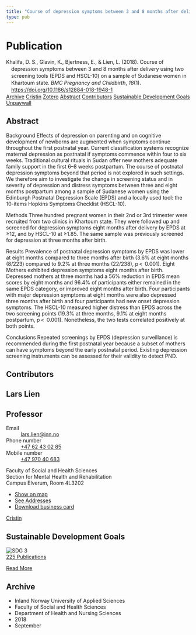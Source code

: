 ```yaml
---
title: "Course of depression symptoms between 3 and 8 months after delivery using two screening tools (EPDS and HSCL-10) on a sample of Sudanese women in Khartoum state"
type: pub
---
```

<h1>Publication</h1>
<article id="csl-bib-container-8DM48ERP" class="csl-bib-container">
  <div class="csl-bib-body" style="line-height: 1.35; padding-left: 1em; text-indent:-1em;">
  <div class="csl-entry">Khalifa, D. S., Glavin, K., Bjertness, E., &amp; Lien, L. (2018). Course of depression symptoms between 3 and 8&#xA0;months after delivery using two screening tools (EPDS and HSCL-10) on a sample of Sudanese women in Khartoum state. <i>BMC Pregnancy and Childbirth</i>, <i>18</i>(1). <a href="https://doi.org/10.1186/s12884-018-1948-1">https://doi.org/10.1186/s12884-018-1948-1</a></div>
</div>
  <div class="csl-bib-buttons">
    <a href="#taxonomy-article-8DM48ERP" class="csl-bib-button">Archive</a>
    <a href="https://app.cristin.no/results/show.jsf?id=1608367" alt="Cristin URL" class="csl-bib-button">Cristin</a>
    <a href="http://zotero.org/groups/5022929/items/8DM48ERP" alt="Zotero URL" class="csl-bib-button">Zotero</a>
    <a href="#abstract-article-8DM48ERP" class="csl-bib-button">Abstract</a>
    <a href="#contributors-article-8DM48ERP" class="csl-bib-button">Contributors</a>
    <a href="#sdg-article-8DM48ERP" class="csl-bib-button">Sustainable Development Goals</a>
    <a href="https://bmcpregnancychildbirth.biomedcentral.com/track/pdf/10.1186/s12884-018-1948-1" class="csl-bib-button">Unpaywall</a>
  </div>
  <div id="csl-bib-meta-container-8DM48ERP"></div>
</article>
<div id="csl-bib-meta-8DM48ERP" class="csl-bib-meta">
  <article id="abstract-article-8DM48ERP" class="abstract-article">
    <h1>Abstract</h1>
    Background 
Effects of depression on parenting and on cognitive development of newborns are augmented when symptoms continue throughout the first postnatal year. Current classification systems recognize maternal depression as postnatal if symptoms commence within four to six weeks. Traditional cultural rituals in Sudan offer new mothers adequate family support in the first 6–8 weeks postpartum. The course of postnatal depression symptoms beyond that period is not explored in such settings. We therefore aim to investigate the change in screening status and in severity of depression and distress symptoms between three and eight months postpartum among a sample of Sudanese women using the Edinburgh Postnatal Depression Scale (EPDS) and a locally used tool: the 10-items Hopkins Symptoms Checklist (HSCL-10). 
 
Methods 
Three hundred pregnant women in their 2nd or 3rd trimester were recruited from two clinics in Khartoum state. They were followed up and screened for depression symptoms eight months after delivery by EPDS at ≥12, and by HSCL-10 at ≥1.85. The same sample was previously screened for depression at three months after birth. 
 
Results 
Prevalence of postnatal depression symptoms by EPDS was lower at eight months compared to three months after birth (3.6% at eight months (8/223) compared to 9.2% at three months (22/238), p &lt;  0.001). Eight Mothers exhibited depression symptoms eight months after birth. Depressed mothers at three months had a 56% reduction in EPDS mean scores by eight months and 96.4% of participants either remained in the same EPDS category, or improved eight months after birth. Four participants with major depression symptoms at eight months were also depressed three months after birth and four participants had new onset depression symptoms. The HSCL-10 measured higher distress than EPDS across the two screening points (19.3% at three months, 9.1% at eight months postpartum, p &lt;  0.001). Nonetheless, the two tests correlated positively at both points. 
 
Conclusions 
Repeated screenings by EPDS (depression surveillance) is recommended during the first postnatal year because a subset of mothers can have symptoms beyond the early postnatal period. Existing depression screening instruments can be assessed for their validity to detect PND.
  </article>
  <article id="contributors-article-8DM48ERP" class="contributors-article">
    <h1>Contributors</h1>
    <div class="personas">
<div class="vrtx-hinn-person-card">
<div class="photo">
<i class="lar la-user-circle missing-person"></i>
</div>
<div class="info">
<hgroup><h1>Lars Lien</h1>
<h2>Professor</h2>
</hgroup><dl>
<dt>Email</dt>
<dd>
<a href="mailto:lars.lien@inn.no">lars.lien@inn.no</a>
</dd>
<dt>Phone number</dt>
<dd><a href="tel:+4762430285">
+47 62 43 02 85
</a></dd>
<dt>Mobile number</dt>
<dd><a href="tel:+4797040683">
+47 970 40 683
</a></dd>
</dl>
<p>
Faculty of Social and Health Sciences<br>
Section for Mental Health and Rehabilitation<br>
Campus Elverum,
Room 4L3202
</p>
<ul class="vrtx-hinn-links">
<li><a href="https://www.google.com/maps?q=60.88177,11.53669">Show on map</a></li>
<li><a href="https://www.inn.no/english/find-an-employee/lars-lien.html#vrtx-hinn-addresses">See Addresses</a></li>
<li><a href="https://www.inn.no/english/find-an-employee/lars-lien.html?vrtx=vcf">Download business card</a></li>
</ul>
</div>
</div>
<a href="https://app.cristin.no/persons/show.jsf?id=14287" alt="Cristin URL" class="personas-cristin">Cristin</a>
</div>
  </article>
  <article id="sdg-article-8DM48ERP" class="sdg-article">
    <h1>Sustainable Development Goals</h1>
    <div class="sdg-container"><div id="sdg3" class="sdg">
<img src="{{< params subfolder >}}images/sdg/sdg03_en.png" class="image" alt="SDG 3">
<div class="sdg-overlay">
<a href="{{< params subfolder >}}en/archive/?sdg=3#archive" class="sdg-publication-count"><span>225</span> Publications</a>
<p><a href="https://sdgs.un.org/goals/goal3" class="sdg-read-more">Read More</a></p>
</div>
</div></div>
  </article>
  <article id="taxonomy-article-8DM48ERP" class="taxonomy-article">
    <h1>Archive</h1>
    <ul>
      <li>Inland Norway University of Applied Sciences</li>
      <li>Faculty of Social and Health Sciences</li>
      <li>Department of Health and Nursing Sciences</li>
      <li>2018</li>
      <li>September</li>
    </ul>
  </article>
</div>
